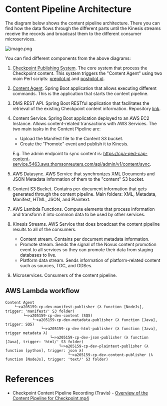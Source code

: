 # Content Pipeline Architecture

The diagram below shows the content pipeline architecture. There you can find how the data flows through the different parts until the Kinesis streams receive the records and broadcast them to the different consumer microservices.

![image.png](/.attachments/image-6223afa0-beeb-49ab-970b-c97c347ac894.png)

You can find different components from the above diagrams:
1. [Checkpoint Publishing System](https://dev.azure.com/tr-tax-checkpoint/Checkpoint/_wiki/wikis/Checkpoint.wiki/585/Checkpoint-Publishing-System-(CPS)). The core system that process the Checkpoint content. This system triggers the "Content Agent" using two main Perl scripts: [prepilot.pl](https://dev.azure.com/tr-tax-checkpoint/Checkpoint/_git/cp-publishing?path=/Platform/Drivers/scripts/prepilot.pl) and [postpilot.pl](https://dev.azure.com/tr-tax-checkpoint/Checkpoint/_git/cp-publishing?path=/Platform/Drivers/scripts/postpilot.pl).
2. [Content Agent](https://dev.azure.com/tr-tax-checkpoint/Checkpoint/_wiki/wikis/Checkpoint.wiki/315/Content-Agent). Spring Boot application that allows executing different commands. This is the application that starts the content pipeline.
3. DMS REST API. Spring Boot RESTful application that facilitates the retrieval of the existing Checkpoint content information. Repository [link](https://dev.azure.com/tr-tax-checkpoint/Checkpoint/_git/cp-publishing?path=/CpsCore2.0/ContentProcessing/DMSRestAPI).
4. Content Service. Spring Boot application deployed to an AWS EC2 Instance. Allows content-related transactions with AWS Services. The two main tasks in the Content Pipeline are:
   - Upload the Manifest file to the Content S3 bucket.
   - Create the "Promote" event and publish it to Kinesis.

   E.g. The admin endpoint to sync content is: https://cpa-qed-cap-content-service.5463.aws.thomsonreuters.com/api/admin/v1/content/sync.
5. AWS Datasync. AWS Service that synchronizes XML Documents and JSON Metadata information of them to the "content" S3 bucket.
6. Content S3 Bucket. Contains per-document information that gets generated through the content pipeline. Main folders: XML, Metadata, Manifest, HTML, JSON, and Plaintext.
7. AWS Lambda Functions. Compute elements that process information and transform it into common data to be used by other services.
8. Kinesis Streams. AWS Service that does broadcast the content pipeline results to all of the consumers.
   - Content stream. Contains per document metadata information.
   - Promote stream. Sends the signal of the Novus content promotion event to all services so they can promote their data from staging databases to live.
   - Platform data stream. Sends information of platform-related content such as sources, TOC, and ODSes.
9. Microservices. Consumers of the content pipeline.

## AWS Lambda workflow
```
Content Agent
	└─>a205159-cp-dev-manifest-publisher (λ function [NodeJs], trigger: 'manifest/' S3 folder)
		└─>a205159-cp-dev-content (SQS)
			└─>a205159-cp-dev-metadata-publisher (λ function [Java], trigger: SQS)
				└─>a205159-cp-dev-html-publisher (λ function [Java], trigger metadata λ)
					└─>a205159-cp-dev-json-publisher (λ function [Java], trigger: 'html/' S3 folder)
						└─>a205159-cp-dev-plaintext-publisher (λ function [python], trigger: json λ)
							└─>a205159-cp-dev-content-publisher (λ function [NodeJs], trigger: 'text/' S3 folder)
```

# References
- Checkpoint Content Pipeline Recording (Travis) - [Overview of the Content Pipeline for Checkpoint.mp4](https://trten.sharepoint.com/sites/TRTAKSCheckpointAnswers/_layouts/15/stream.aspx?id=%2Fsites%2FTRTAKSCheckpointAnswers%2FShared%20Documents%2FGeneral%2F06%20Knowledge%20Base%2FKnowledge%20Sharing%20%28KT%20session%29%2FCheckpoint%20%2D%20Knowledge%20Repo%2FRecordings%2FOverview%20of%20the%20Content%20Pipeline%20for%20Checkpoint%2Emp4&referrer=StreamWebApp%2EWeb&referrerScenario=AddressBarCopied%2Eview%2Efe588a8a%2D7e5c%2D48fc%2D8797%2Dd647e68d630d)